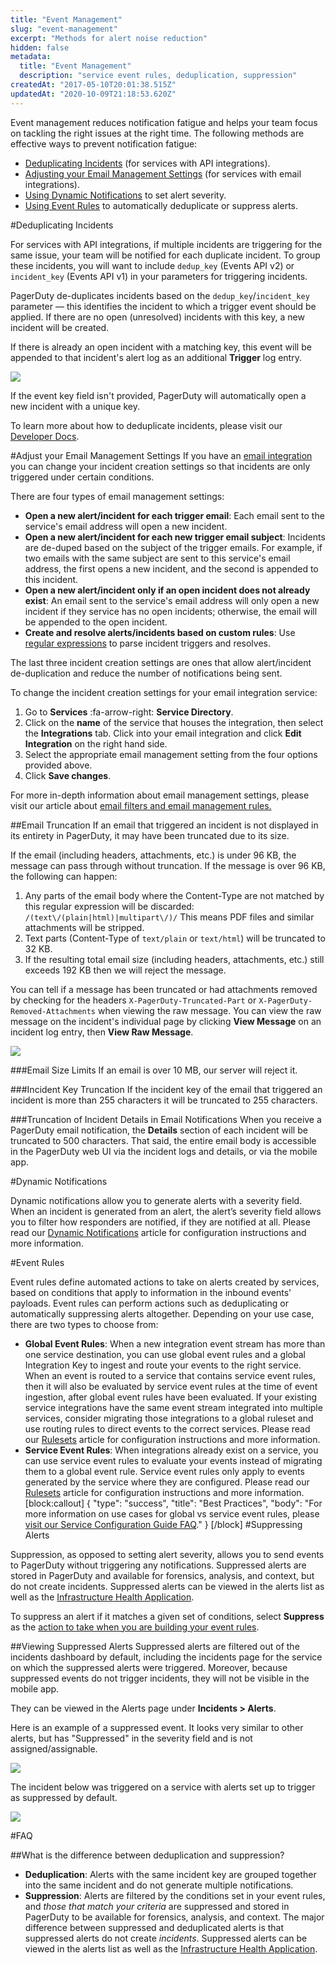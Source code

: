 ```yaml
---
title: "Event Management"
slug: "event-management"
excerpt: "Methods for alert noise reduction"
hidden: false
metadata: 
  title: "Event Management"
  description: "service event rules, deduplication, suppression"
createdAt: "2017-05-10T20:01:38.515Z"
updatedAt: "2020-10-09T21:18:53.620Z"
---
```

Event management reduces notification fatigue and helps your team focus on tackling the right issues at the right time. The following methods are effective ways to prevent notification fatigue: 

- [Deduplicating Incidents](#section-deduplicating-incidents) (for services with API integrations).
- [Adjusting your Email Management Settings](#section-adjust-your-email-management-settings) (for services with email integrations).
- [Using Dynamic Notifications](#section-dynamic-notifications) to set alert severity.
- [Using Event Rules](#section-event-rules) to automatically deduplicate or suppress alerts.

#Deduplicating Incidents

For services with API integrations, if multiple incidents are triggering for the same issue, your team will be notified for each duplicate incident. To group these incidents, you will want to include `dedup_key` (Events API v2) or `incident_key` (Events API v1) in your parameters for triggering incidents.

PagerDuty de-duplicates incidents based on the `dedup_key`/`incident_key` parameter — this identifies the incident to which a trigger event should be applied. If there are no open (unresolved) incidents with this key, a new incident will be created.

If there is already an open incident with a matching key, this event will be appended to that incident's alert log as an additional **Trigger** log entry.

![](https://files.readme.io/f79c46f-event-management-deduplicating-incidents.png)

If the event key field isn't provided, PagerDuty will automatically open a new incident with a unique key.

To learn more about how to deduplicate incidents, please visit our [Developer Docs](https://v2.developer.pagerduty.com/docs/events-api-v2#alert-de-duplication).

#Adjust your Email Management Settings
If you have an [email integration](https://www.pagerduty.com/docs/guides/email-integration-guide/) you can change your incident creation settings so that incidents are only triggered under certain conditions.

There are four types of email management settings: 
- **Open a new alert/incident for each trigger email**: Each email sent to the service's email address will open a new incident.
- **Open a new alert/incident for each new trigger email subject**: Incidents are de-duped based on the subject of the trigger emails. For example, if two emails with the same subject are sent to this service's email address, the first opens a new incident, and the second is appended to this incident.
- **Open a new alert/incident only if an open incident does not already exist**: An email sent to the service's email address will only open a new incident if they service has no open incidents; otherwise, the email will be appended to the open incident.
- **Create and resolve alerts/incidents based on custom rules**: Use [regular expressions](/docs/email-management-filters-and-rules#section-advanced-email-management-extracting-information-with-regular-expressions) to parse incident triggers and resolves.

The last three incident creation settings are ones that allow alert/incident de-duplication and reduce the number of notifications being sent. 

To change the incident creation settings for your email integration service:
1. Go to **Services** :fa-arrow-right: **Service Directory**.
2. Click on the **name** of the service that houses the integration, then select the **Integrations** tab. Click into your email integration and click **Edit Integration** on the right hand side. 
3. Select the appropriate email management setting from the four options provided above.
4. Click **Save changes**.

For more in-depth information about email management settings, please visit our article about [email filters and email management rules.](https://support.pagerduty.com/docs/email-management-filters-and-rules) 

##Email Truncation
If an email that triggered an incident is not displayed in its entirety in PagerDuty, it may have been truncated due to its size.

If the email (including headers, attachments, etc.) is under 96 KB, the message can pass through without truncation. If the message is over 96 KB, the following can happen:
1. Any parts of the email body where the Content-Type are not matched by this regular expression will be discarded:
    `/(text\/(plain|html)|multipart\/)/`
This means PDF files and similar attachments will be stripped.
2. Text parts (Content-Type of `text/plain` or `text/html`) will be truncated to 32 KB.
3. If the resulting total email size (including headers, attachments, etc.) still exceeds 192 KB then we will reject the message.

You can tell if a message has been truncated or had attachments removed by checking for the headers `X-PagerDuty-Truncated-Part` or `X-PagerDuty-Removed-Attachments` when viewing the raw message. You can view the raw message on the incident's individual page by clicking **View Message** on an incident log entry, then **View Raw Message**.


![](https://files.readme.io/2a6d9aa-event-management-email-truncation.png)

###Email Size Limits
If an email is over 10 MB, our server will reject it.

###Incident Key Truncation
If the incident key of the email that triggered an incident is more than 255 characters it will be truncated to 255 characters.

###Truncation of Incident Details in Email Notifications
When you receive a PagerDuty email notification, the **Details** section of each incident will be truncated to 500 characters. That said, the entire email body is accessible in the PagerDuty web UI via the incident logs and details, or via the mobile app.

#Dynamic Notifications

Dynamic notifications allow you to generate alerts with a severity field. When an incident is generated from an alert, the alert’s severity field allows you to filter how responders are notified, if they are notified at all. Please read our [Dynamic Notifications](https://support.pagerduty.com/docs/dynamic-notifications) article for configuration instructions and more information.

#Event Rules

Event rules define automated actions to take on alerts created by services, based on conditions that apply to information in the inbound events' payloads. Event rules can perform actions such as deduplicating or automatically suppressing alerts altogether. Depending on your use case, there are two types to choose from:

* **Global Event Rules**: When a new integration event stream has more than one service destination, you can use global event rules and a global Integration Key to ingest and route your events to the right service. When an event is routed to a service that contains service event rules, then it will also be evaluated by service event rules at the time of event ingestion, after global event rules have been evaluated. If your existing service integrations have the same event stream integrated into multiple services, consider migrating those integrations to a global ruleset and use routing rules to direct events to the correct services. Please read our [Rulesets](https://support.pagerduty.com/docs/rulesets#section-global-rulesets) article for configuration instructions and more information.
* **Service Event Rules**: When integrations already exist on a service, you can use service event rules to evaluate your events instead of migrating them to a global event rule. Service event rules only apply to events generated by the service where they are configured. Please read our [Rulesets](https://support.pagerduty.com/docs/rulesets#section-service-event-rules) article for configuration instructions and more information.
[block:callout]
{
  "type": "success",
  "title": "Best Practices",
  "body": "For more information on use cases for global vs service event rules, please [visit our Service Configuration Guide FAQ](https://community.pagerduty.com/forum/t/service-configuration-guide/1660)."
}
[/block]
#Suppressing Alerts

Suppression, as opposed to setting alert severity, allows you to send events to PagerDuty without triggering any notifications. Suppressed alerts are stored in PagerDuty and available for forensics, analysis, and context, but do not create incidents. Suppressed alerts can be viewed in the alerts list as well as the [Infrastructure Health Application](doc:operations-command-console#section-infrastructure-health-application).

To suppress an alert if it matches a given set of conditions, select **Suppress** as the [action to take when you are building your event rules](https://support.pagerduty.com/docs/rulesets#section-event-rule-actions).

##Viewing Suppressed Alerts
Suppressed alerts are filtered out of the incidents dashboard by default, including the incidents page for the service on which the suppressed alerts were triggered. Moreover, because suppressed events do not trigger incidents, they will not be visible in the mobile app.

They can be viewed in the Alerts page under **Incidents > Alerts**.

Here is an example of a suppressed event. It looks very similar to other alerts, but has "Suppressed" in the severity field and is not assigned/assignable.

![](https://files.readme.io/a7236ae-event-management-suppressed-event.png)

The incident below was triggered on a service with alerts set up to trigger as suppressed by default.

![](https://files.readme.io/1bb86c1-event-management-event-via-api.png)

#FAQ

##What is the difference between deduplication and suppression?

* **Deduplication**: Alerts with the same incident key are grouped together into the same incident and do not generate multiple notifications. 
* **Suppression**: Alerts are filtered by the conditions set in your event rules, and *those that match your criteria* are suppressed and stored in PagerDuty to be available for forensics, analysis, and context. The major difference between suppressed and deduplicated alerts is that suppressed alerts do not create *incidents*. Suppressed alerts can be viewed in the alerts list as well as the [Infrastructure Health Application](doc:operations-command-console#section-infrastructure-health-application).